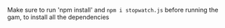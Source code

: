 Make sure to run
'npm install' and `npm i stopwatch.js`
before running the gam, to install all the dependencies
